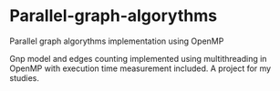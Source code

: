 # Parallel-graph-algorythms
Parallel graph algorythms implementation using OpenMP

Gnp model and edges counting implemented using multithreading in OpenMP with execution time measurement included. A project for my studies. 
